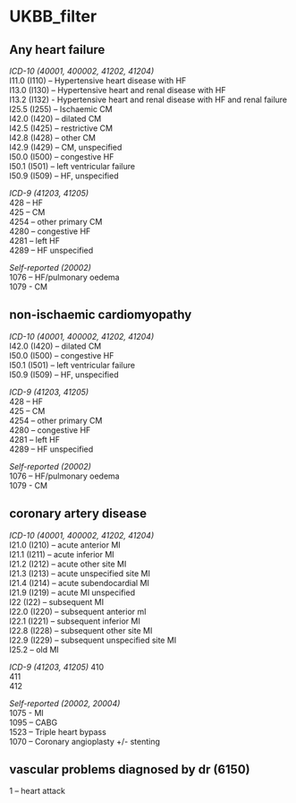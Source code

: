 # UKBB_filter

## Any heart failure
*ICD-10 (40001, 400002, 41202, 41204)*  
  I11.0 (I110) – Hypertensive heart disease with HF  
  I13.0 (I130)  – Hypertensive heart and renal disease with HF  
  I13.2 (I132) - Hypertensive heart and renal disease with HF and renal failure  
  I25.5 (I255) – Ischaemic CM  
  I42.0 (I420)  – dilated CM  
  I42.5 (I425) – restrictive CM  
  I42.8 (I428) – other CM  
  I42.9 (I429) – CM, unspecified  
  I50.0 (I500) – congestive HF  
  I50.1 (I501) – left ventricular failure  
  I50.9 (I509) – HF, unspecified 
  
*ICD-9 (41203, 41205)*  
  428 – HF  
  425 – CM  
  4254 – other primary CM  
  4280 – congestive HF  
  4281 – left HF  
  4289 – HF unspecified  
  
*Self-reported (20002)*  
  1076 – HF/pulmonary oedema  
  1079 - CM  

## non-ischaemic cardiomyopathy
*ICD-10 (40001, 400002, 41202, 41204)*  
  I42.0 (I420)  – dilated CM  
  I50.0 (I500) – congestive HF  
  I50.1 (I501) – left ventricular failure  
  I50.9 (I509) – HF, unspecified 
  
*ICD-9 (41203, 41205)*  
  428 – HF  
  425 – CM  
  4254 – other primary CM  
  4280 – congestive HF  
  4281 – left HF  
  4289 – HF unspecified  
  
*Self-reported (20002)*  
  1076 – HF/pulmonary oedema  
  1079 - CM  

## coronary artery disease
*ICD-10 (40001, 400002, 41202, 41204)*  
  I21.0 (I210) – acute anterior MI  
  I21.1 (I211) – acute inferior MI  
  I21.2 (I212) – acute other site MI  
  I21.3 (I213) – acute unspecified site MI  
  I21.4 (I214) – acute subendocardial MI  
  I21.9 (I219) – acute MI unspecified  
  I22 (I22) – subsequent MI  
  I22.0 (I220) – subsequent anterior mI  
  I22.1 (I221) – subsequent inferior MI  
  I22.8 (I228) – subsequent other site MI  
  I22.9 (I229) – subsequent unspecified site MI  
  I25.2 – old MI  
  
*ICD-9 (41203, 41205)*
  410  
  411  
  412  
  
*Self-reported (20002, 20004)*  
  1075 - MI  
  1095 – CABG  
  1523 – Triple heart bypass  
  1070 – Coronary angioplasty +/- stenting  
  
## vascular problems diagnosed by dr (6150)
  1 – heart attack  
